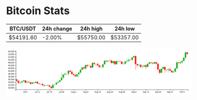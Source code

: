 # Bitcoin Stats

BTC/USDT|24h change|24h high|24h low|
|---|---|---|---|
|$54191.60|-2.00%|$55750.00|$53357.00|

<img src="./chart.svg">
